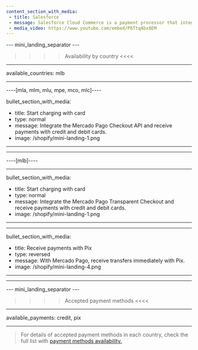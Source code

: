 ```yaml
---
content_section_with_media: 
 - title: Salesforce
 - message: Salesforce Cloud Commerce is a payment processor that integrates the Mercado Pago API and allows you to offer payments with debit and credit cards, as well as immediate transfers with Pix. 
 - media_video: https://www.youtube.com/embed/P6TtqAbx8EM
---
```


--- mini_landing_separator ---

>>>> Availability by country <<<<
---
available_countries: mlb

---

----[mla, mlm, mlu, mpe, mco, mlc]----

bullet_section_with_media: 
 - title: Start charging with card
 - type: normal
 - message: Integrate the Mercado Pago Checkout API and receive payments with credit and debit cards.
 - image: /shopify/mini-landing-1.png
---

------------

----[mlb]----

---
bullet_section_with_media: 
 - title: Start charging with card
 - type: normal
 - message: Integrate the Mercado Pago Transparent Checkout and receive payments with credit and debit cards.
 - image: /shopify/mini-landing-1.png
---

---
bullet_section_with_media: 
 - title: Receive payments with Pix
 - type: reversed
 - message: With Mercado Pago, receive transfers immediately with Pix.
 - image: /shopify/mini-landing-4.png
---

------------

--- mini_landing_separator ---

>>>> Accepted payment methods <<<<
---
available_payments: credit, pix

---

> For details of accepted payment methods in each country, check the full list with [payment methods availability.](/developers/en/docs/sales-processing/payment-methods)